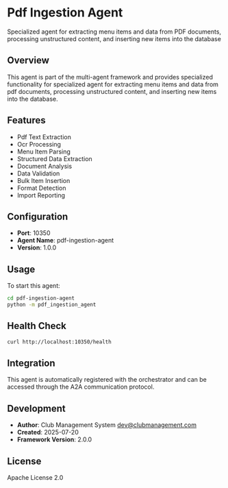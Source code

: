# Pdf Ingestion Agent

Specialized agent for extracting menu items and data from PDF documents, processing unstructured content, and inserting new items into the database

## Overview

This agent is part of the multi-agent framework and provides specialized functionality for specialized agent for extracting menu items and data from pdf documents, processing unstructured content, and inserting new items into the database.

## Features

- Pdf Text Extraction
- Ocr Processing
- Menu Item Parsing
- Structured Data Extraction
- Document Analysis
- Data Validation
- Bulk Item Insertion
- Format Detection
- Import Reporting

## Configuration

- **Port**: 10350
- **Agent Name**: pdf-ingestion-agent
- **Version**: 1.0.0

## Usage

To start this agent:

```bash
cd pdf-ingestion-agent
python -m pdf_ingestion_agent
```

## Health Check

```bash
curl http://localhost:10350/health
```

## Integration

This agent is automatically registered with the orchestrator and can be accessed through the A2A communication protocol.

## Development

- **Author**: Club Management System <dev@clubmanagement.com>
- **Created**: 2025-07-20
- **Framework Version**: 2.0.0

## License

Apache License 2.0
